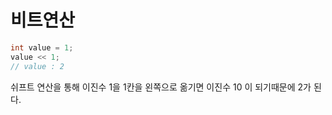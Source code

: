 # 비트연산

``` Java
int value = 1;
value << 1;
// value : 2
```
쉬프트 연산을 통해 이진수 1을 1칸을 왼쪽으로 옮기면 이진수 10 이 되기때문에 2가 된다.

